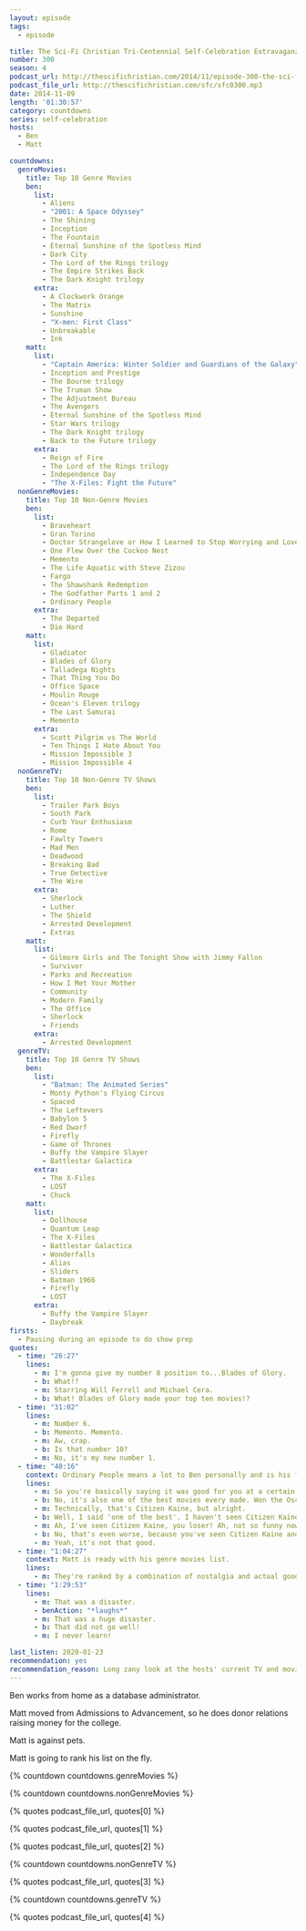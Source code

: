 ```yaml
---
layout: episode
tags:
  - episode

title: The Sci-Fi Christian Tri-Centennial Self-Celebration Extravaganza
number: 300
season: 4
podcast_url: http://thescifichristian.com/2014/11/episode-300-the-sci-fi-christian-tri-centennial-self-celebration-extravaganza/
podcast_file_url: http://thescifichristian.com/sfc/sfc0300.mp3
date: 2014-11-09
length: '01:30:57'
category: countdowns
series: self-celebration
hosts:
  - Ben
  - Matt

countdowns:
  genreMovies:
    title: Top 10 Genre Movies
    ben:
      list:
        - Aliens 
        - "2001: A Space Odyssey"
        - The Shining 
        - Inception 
        - The Fountain 
        - Eternal Sunshine of the Spotless Mind
        - Dark City
        - The Lord of the Rings trilogy 
        - The Empire Strikes Back 
        - The Dark Knight trilogy 
      extra:
        - A Clockwork Orange 
        - The Matrix 
        - Sunshine 
        - "X-men: First Class"
        - Unbreakable
        - Ink
    matt: 
      list:
        - "Captain America: Winter Soldier and Guardians of the Galaxy"
        - Inception and Prestige 
        - The Bourne trilogy 
        - The Truman Show 
        - The Adjustment Bureau 
        - The Avengers
        - Eternal Sunshine of the Spotless Mind 
        - Star Wars trilogy 
        - The Dark Knight trilogy 
        - Back to the Future trilogy 
      extra:
        - Reign of Fire 
        - The Lord of the Rings trilogy 
        - Independence Day 
        - "The X-Files: Fight the Future"
  nonGenreMovies:
    title: Top 10 Non-Genre Movies
    ben:
      list:
        - Braveheart
        - Gran Torino
        - Doctor Strangelove or How I Learned to Stop Worrying and Love the Bomb 
        - One Flew Over the Cuckoo Nest
        - Memento
        - The Life Aquatic with Steve Zizou
        - Fargo
        - The Shawshank Redemption
        - The Godfather Parts 1 and 2 
        - Ordinary People 
      extra:
        - The Departed
        - Die Hard
    matt: 
      list:
        - Gladiator
        - Blades of Glory
        - Talladega Nights
        - That Thing You Do
        - Office Space
        - Moulin Rouge
        - Ocean's Eleven trilogy
        - The Last Samurai
        - Memento
      extra:
        - Scott Pilgrim vs The World
        - Ten Things I Hate About You 
        - Mission Impossible 3
        - Mission Impossible 4
  nonGenreTV:
    title: Top 10 Non-Genre TV Shows
    ben:
      list:
        - Trailer Park Boys
        - South Park 
        - Curb Your Enthusiasm 
        - Rome
        - Fawlty Towers 
        - Mad Men 
        - Deadwood 
        - Breaking Bad 
        - True Detective 
        - The Wire 
      extra:
        - Sherlock
        - Luther
        - The Shield
        - Arrested Development
        - Extras
    matt: 
      list:
        - Gilmore Girls and The Tonight Show with Jimmy Fallon
        - Survivor
        - Parks and Recreation 
        - How I Met Your Mother 
        - Community
        - Modern Family 
        - The Office
        - Sherlock
        - Friends 
      extra:
        - Arrested Development
  genreTV:
    title: Top 10 Genre TV Shows
    ben:
      list:
        - "Batman: The Animated Series"
        - Monty Python's Flying Circus 
        - Spaced
        - The Leftovers 
        - Babylon 5
        - Red Dwarf
        - Firefly 
        - Game of Thrones 
        - Buffy the Vampire Slayer 
        - Battlestar Galactica 
      extra:
        - The X-Files
        - LOST
        - Chuck 
    matt: 
      list:
        - Dollhouse
        - Quantum Leap 
        - The X-Files 
        - Battlestar Galactica 
        - Wonderfalls 
        - Alias
        - Sliders
        - Batman 1966
        - Firefly 
        - LOST
      extra:
        - Buffy the Vampire Slayer
        - Daybreak 
firsts:
  - Pausing during an episode to do show prep
quotes:
  - time: "26:27"
    lines:
      - m: I'm gonna give my number 8 position to...Blades of Glory.
      - b: What!?
      - m: Starring Will Ferrell and Michael Cera.
      - b: What! Blades of Glory made your top ten movies!?
  - time: "31:02"
    lines:
      - m: Number 6.
      - b: Memento. Memento.
      - m: Aw, crap.
      - b: Is that number 10?
      - m: No, it's my new number 1.
  - time: "40:16"
    context: Ordinary People means a lot to Ben personally and is his favorite movie.
    lines:
      - m: So you're basically saying it was good for you at a certain period in your life, and so because of that now you hold it up a little higher?
      - b: No, it's also one of the best movies every made. Won the Oscar--
      - m: Technically, that's Citizen Kaine, but alright.
      - b: Well, I said 'one of the best'. I haven't seen Citizen Kaine.
      - m: Ah, I've seen Citizen Kaine, you loser! Ah, not so funny now, is it?
      - b: No, that's even worse, because you've seen Citizen Kaine and still put Blades of Glory ahead of it.
      - m: Yeah, it's not that good.
  - time: "1:04:27"
    context: Matt is ready with his genre movies list.
    lines:
      - m: They're ranked by a combination of nostalgia and actual goodness, but mostly just what do I like. Actually no, take that back. Nothing here is ranked by goodness on my list.
  - time: "1:29:53"
    lines:
      - m: That was a disaster.
      - benAction: "*laughs*"
      - m: That was a huge disaster.
      - b: That did not go well!
      - m: I never learn!

last_listen: 2020-01-23
recommendation: yes
recommendation_reason: Long zany look at the hosts' current TV and movie favorites.
---
```

Ben works from home as a database administrator. 

Matt moved from Admissions to Advancement, so he does donor relations raising money for the college. 

Matt is against pets. 

Matt is going to rank his list on the fly. 

{% countdown countdowns.genreMovies %}

{% countdown countdowns.nonGenreMovies %}

{% quotes podcast_file_url, quotes[0] %}

{% quotes podcast_file_url, quotes[1] %}

{% quotes podcast_file_url, quotes[2] %}

{% countdown countdowns.nonGenreTV %}

{% quotes podcast_file_url, quotes[3] %}

{% countdown countdowns.genreTV %}

{% quotes podcast_file_url, quotes[4] %}